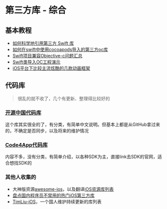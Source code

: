 # 第三方库 - 综合
## 基本教程
- [如何科学地引用第三方 Swift 库][1]
- [如何在swift中使用cocoapods导入的第三方oc库][2]
- [Swift项目兼容Objective-c问题汇总][3]
- [Swift类导入OC工程演示][4]
- [iOS平台下比较主流炫酷的几款动画框架][5]

## 代码库
> 很乱的就不收了，几个有更新、整理得比较好的

### [开源中国代码库][6]
这个库其实很全的了，有分类，有简单中文说明。但基本上都是从GitHub拿过来的，不确定是否同步，以及将来的维护情况
### [Code4App代码库][7]
内容不多，没有分类，有简单介绍，以各种SDK为主，直接link去SDK的官网，适合想找SDK的
### 其他人收集的
- 大神版资源[awesome-ios][8]，以及翻译[iOS资源库列表][9]
- [盘点国内程序员不常用的热门iOS第三方库][10]
- [TimLiu-iOS][11]，一个国人维护持续更新的库列表



[1]:	http://www.cocoachina.com/cms/wap.php?action=article&id=9201
[2]:	http://www.itnose.net/detail/6121925.html "如何在swift中使用cocoapods导入的第三方oc库"
[3]:	http://www.bubuko.com/infodetail-846370.html
[4]:	http://my.oschina.net/u/1418722/blog/275363
[5]:	https://github.com/sxyx2008/awesome-ios-animation
[6]:	http://www.oschina.net/ios/codingList
[7]:	http://code4app.com/resource#develop-class-library
[8]:	https://github.com/vsouza/awesome-ios "awesome-ios"
[9]:	http://app.memect.com/doc/ios.html#awesome-android "iOS资源库列表"
[10]:	http://segmentfault.com/a/1190000003849085 "盘点国内程序员不常用的热门iOS第三方库:看完,还敢自称”精通iOS开发”吗?"
[11]:	https://github.com/Tim9Liu9/TimLiu-iOS "TimLiu-iOS"